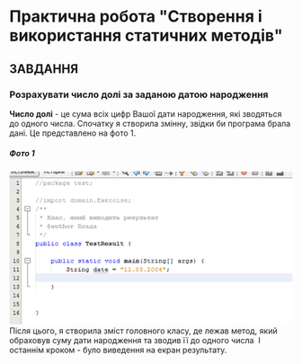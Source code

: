# Практична робота "Створення і використання статичних методів"
## ЗАВДАННЯ 
### Розрахувати число долі за заданою датою народження
**Число долі** - це сума всіх цифр Вашої дати  народження, які зводяться до одного числа. 
Спочатку я створила змінну, звідки би програма брала дані. 
Це представлено на фото 1. 
##### Фото 1 
![](https://github.com/ppc-ntu-khpi/java-methods-vladavasileva/blob/master/%D0%A1%D0%BD%D0%B8%D0%BC%D0%BE%D0%BA1.PNG) 
Після цього, я створила зміст головного класу, де лежав метод, який обраховув суму дати народження та зводив її до одного числа 
![]()
І останнім кроком - було виведення на екран результату. 
![]() 


